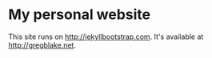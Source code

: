# My personal website

This site runs on <http://jekyllbootstrap.com>. It's available at <http://gregblake.net>.
